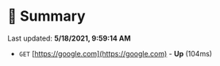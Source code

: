 # 📖 Summary
Last updated: **5/18/2021, 9:59:14 AM**

- `GET` [https://google.com](https://google.com) - **Up** (104ms)
